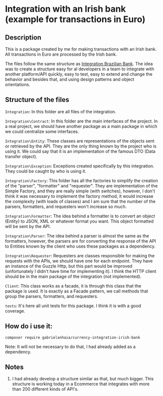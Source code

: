 # Integration with an Irish bank (example for transactions in Euro)

## Description

This is a package created by me for making transactions with an Irish bank. All transactions in Euro are processed by the Irish bank.

The files follow the same structure as [Integration Brazilian Bank](https://github.com/gabrielanhaia/currency-integration-brazilian-bank). The idea was to create a structure easy for al developers in a team to integrate with another platform/API quickly, easy to test, easy to extend and change the behavior and besides that, and using design patterns and object orientations.

## Structure of the files

`Integration`: In this folder are all files of the integration.

`Integration\Contract`: In this folder are the main interfaces of the project. In a real project, we should have another package as a main package in which we could centralize some interfaces.

`Integration\Entity`: These classes are representations of the objects sent or retrieved by the API. They are the only thing known by the project who is using it. We could say that it is an implementation of the famous DTO (Data transfer object).

`Integration\Exception`: Exceptions created specifically by this integration. They could be caught by who is using it.

`Integration\Factory`: This folder has all the factories to simplify the creation of the "parser", "formatter" and "requester". They are implementation of the Simple Factory, and they are really simple (with switches), however, I don't think it was necessary to implement the factory method, it would increase the complexity (with loads of classes) and I am sure that the number of the parsers, formatters, and requesters won't increase so much.

`Integration\Formatter`: The idea behind a formatter is to convert an object (Entity) to JSON, XML or whatever format you want. This object formatted will be sent by the API.

`Integration\Parser`: The idea behind a parser is almost the same as the formatters, however, the parsers are for converting the response of the API to Entities known by the client who uses these packages as a dependency.

`Integration\Requester`: Requesters are classes responsible for making the requests with the APIs, we should have one for each endpoint. They have an instance of the Guzzle Http, but this part would be improved (unfortunately I didn't have time for implementing it). I think the HTTP client should be in the main package of the integration (not implemented).

`Client`: This class works as a facade, it is through this class that the package is used. It is exactly as a Facade pattern, we call methods that group the parsers, formatters, and requesters.

`tests`: It's here all unit tests for this package. I think it is with a good coverage.

## How do i use it:

`composer require gabrielanhaia/currency-integration-irish-bank`

Note: It will not be necessary to do that, I had already added as a dependency.

## Notes

1. I had already develop a structure similar as that, but much bigger. This structure is working today in a Ecommerce that integrates with more than 200 different kinds of API's.
